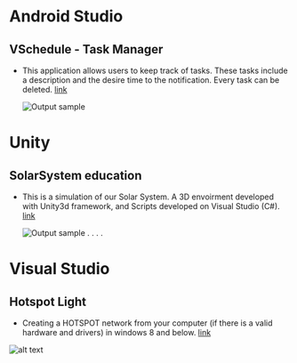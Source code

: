 
# Android Studio
## VSchedule - Task Manager

- This application allows users to keep track of tasks. These tasks include a description and the desire time to the notification. Every task can be deleted. 
<a href="https://github.com/MaorAssayag/Additional-Apps-Projects/tree/master/AndroidStudio/VSchedule">link</a>

    ![Output sample](https://github.com/MaorAssayag/Additional-Apps-Projects/blob/master/AndroidStudio/VSchedule/screenshots/clock_gif.gif)



# Unity
## SolarSystem education

- This is a simulation of our Solar System. A 3D envoirment developed with Unity3d framework, and Scripts developed on Visual Studio (C#).
<a href="https://github.com/MaorAssayag/Additional-Apps-Projects/tree/master/Unity/SolarSystem%20education">link</a>

  ![Output sample](https://github.com/MaorAssayag/Additional-Apps-Projects/blob/master/Unity/SolarSystem%20education/Screenshots/gifs/moon_gif.gif)
.
.
.
.

# Visual Studio
## Hotspot Light

- Creating a HOTSPOT network from your computer (if there is a valid hardware and drivers) in windows 8 and below.
<a href="https://github.com/MaorAssayag/Additional-Apps-Projects/tree/master/Visual%20Studio/Hotspot%20application">link</a>

![alt text](https://github.com/MaorAssayag/Additional-Apps-Projects/blob/master/Visual%20Studio/Hotspot%20application/example2.png)

